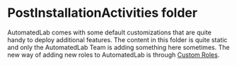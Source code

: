 # PostInstallationActivities folder

AutomatedLab comes with some default customizations that are quite handy to deploy additional features. The content in this folder is quite static
and only the AutomatedLab Team is adding something here sometimes. The new way of adding new roles to AutomatedLab is through [Custom Roles](https://github.com/AutomatedLab/AutomatedLab/wiki/Custom-Roles).